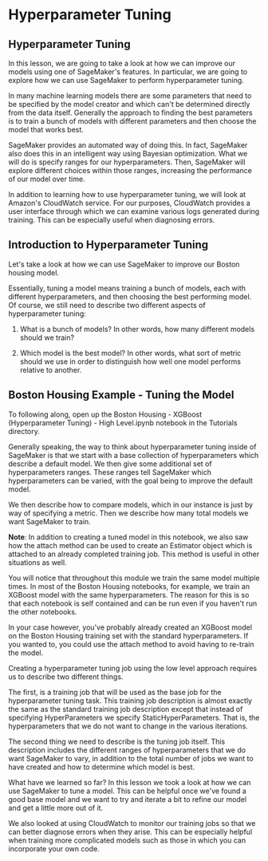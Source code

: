 # Hyperparameter Tuning

## Hyperparameter Tuning

In this lesson, we are going to take a look at how we can improve our models using one of SageMaker's features. In particular, we are going to explore how we can use SageMaker to perform hyperparameter tuning.

In many machine learning models there are some parameters that need to be specified by the model creator and which can't be determined directly from the data itself. Generally the approach to finding the best parameters is to train a bunch of models with different parameters and then choose the model that works best.

SageMaker provides an automated way of doing this. In fact, SageMaker also does this in an intelligent way using Bayesian optimization. What we will do is specify ranges for our hyperparameters. Then, SageMaker will explore different choices within those ranges, increasing the performance of our model over time.

In addition to learning how to use hyperparameter tuning, we will look at Amazon's CloudWatch service. For our purposes, CloudWatch provides a user interface through which we can examine various logs generated during training. This can be especially useful when diagnosing errors.


## Introduction to Hyperparameter Tuning
Let's take a look at how we can use SageMaker to improve our Boston housing model.

Essentially, tuning a model means training a bunch of models, each with different hyperparameters, and then choosing the best performing model. Of course, we still need to describe two different aspects of hyperparameter tuning:

1) What is a bunch of models? In other words, how many different models should we train?

2) Which model is the best model? In other words, what sort of metric should we use in order to distinguish how well one model performs relative to another.

## Boston Housing Example - Tuning the Model


 To following along, open up the Boston Housing - XGBoost (Hyperparameter Tuning) - High Level.ipynb notebook in the Tutorials directory.
 
 Generally speaking, the way to think about hyperparameter tuning inside of SageMaker is that we start with a base collection of hyperparameters which describe a default model. We then give some additional set of hyperparameters ranges. These ranges tell SageMaker which hyperparameters can be varied, with the goal being to improve the default model.

We then describe how to compare models, which in our instance is just by way of specifying a metric. Then we describe how many total models we want SageMaker to train.

__Note__: In addition to creating a tuned model in this notebook, we also saw how the attach method can be used to create an Estimator object which is attached to an already completed training job. This method is useful in other situations as well.

You will notice that throughout this module we train the same model multiple times. In most of the Boston Housing notebooks, for example, we train an XGBoost model with the same hyperparameters. The reason for this is so that each notebook is self contained and can be run even if you haven't run the other notebooks.

In your case however, you've probably already created an XGBoost model on the Boston Housing training set with the standard hyperparameters. If you wanted to, you could use the attach method to avoid having to re-train the model.



Creating a hyperparameter tuning job using the low level approach requires us to describe two different things.

The first, is a training job that will be used as the base job for the hyperparameter tuning task. This training job description is almost exactly the same as the standard training job description except that instead of specifying HyperParameters we specify StaticHyperParameters. That is, the hyperparameters that we do not want to change in the various iterations.

The second thing we need to describe is the tuning job itself. This description includes the different ranges of hyperparameters that we do want SageMaker to vary, in addition to the total number of jobs we want to have created and how to determine which model is best.


What have we learned so far?
In this lesson we took a look at how we can use SageMaker to tune a model. This can be helpful once we've found a good base model and we want to try and iterate a bit to refine our model and get a little more out of it.

We also looked at using CloudWatch to monitor our training jobs so that we can better diagnose errors when they arise. This can be especially helpful when training more complicated models such as those in which you can incorporate your own code.


